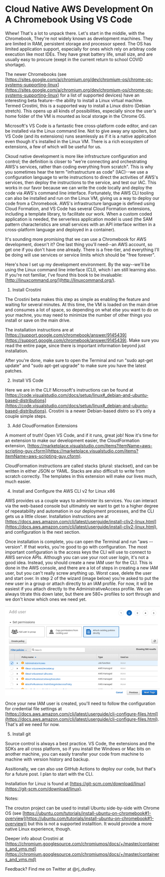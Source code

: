 # Cloud Native AWS Development On A Chromebook Using VS Code

Whew!  That's a lot to unpack there.  Let's start in the middle, with the Chromebook,  They're not widely known as development machines.  They are limited in RAM, persistent storage and processor speed.  The OS has limited application support, especially for ones which rely on arbitray code execution like most IDEs.  They have great battery life, small size, and are usually easy to procure (exept in the current return to school COVID shortage).

The newer Chromebooks (see [https://sites.google.com/a/chromium.org/dev/chromium-os/chrome-os-systems-supporting-linux](https://sites.google.com/a/chromium.org/dev/chromium-os/chrome-os-systems-supporting-linux) for a list of supported devices) have an interesting beta feature--the ability to install a Linux virtual machine.  Termed Crostini, this is a supported way to install a Linux distro (Debian stretch).  This opens up all kinds of possibilities, especially since the user's home folder of the VM is mounted as local storage in the Chrome OS.

Microsoft's VS Code is a fantastic free cross-platform code editor, and can be installed via the Linux command line.  Not to give away any spoilers, but VS Code (and its extensions) runs seamlessly as if it is a native application even though it's installed in the Linux VM.  There is a rich ecosystem of extensions, a few of which will be useful for us.

Ckoud native development is more like infrstructure configuration and control; the definition is closer to "we're connecting and orchestrating AWS's services, rather than coding everything from scratch".  This is why you sometimes hear the term "infrastructure as code" (IAC)--we use a configuration language to write instructions to direct the activities of AWS's services, then deploy the instructions to the service, and test our IAC.  This works in our favor because we can write the code locally and deploy the code via AWS's command line interface.  Fortunately, the AWS CLI tooling can also be installed and run on the Linux VM, giving us a way to deploy our code from a Chromebook.  AWS's infrastructure language is defined using Cloud Formation, and VS Code has several Cloud Formation extensions, including a template library, to facilitate our work.  When a custom coded application is needed, the serverless application model is used (the SAM pattern characteristics are small services with an API interface written in a cross-platform language and deployed in a container).

It's sounding more promising that we can use a Chromebook for AWS development, doesn't it?  One last thing you'll need--an AWS account, so get one if you don't have one already.  There is a free-tier, and everything I'll be doing will use services or service limits which should be "free forever".

Here's how I set up my development environment.  By the way--we'll be using the Linux command line interface (CLI), which I am still learning also.  If you're not familiar, I've found this book to be invaluable: [http://linuxcommand.org/](http://linuxcommand.org/).

1. Install Crostini

The Crostini beta makes this step as simple as enabling the feature and waiting for several minutes.  At this time, the VM is loaded on the main drive and consumes a lot of space, so depending on what else you want to do on your machne, you may need to minimize the number of other things you install or save on the main drive.

The installation instructions are at [https://support.google.com/chromebook/answer/9145439](https://support.google.com/chromebook/answer/9145439).  Make sure you read the entire page, since there is important information beyond just installation.

After you're done, make sure to open the Terminal and run "sudo apt-get update" and "sudo apt-get upgrade" to make sure you have the latest patches.

2. Install VS Code

Here we are in the CLI!  Microsoft's instructions can be found at [https://code.visualstudio.com/docs/setup/linux#_debian-and-ubuntu-based-distributions](https://code.visualstudio.com/docs/setup/linux#_debian-and-ubuntu-based-distributions).  Crostini is a newer Debian-based distro so it's only a couple simple steps.

3. Add CloudFormation Extensions

A moment of truth!  Open VS Code, and if it runs, great job!  Now it's time for an extension to make our development easier, the CloudFormation extension, [https://marketplace.visualstudio.com/items?itemName=aws-scripting-guy.cform](https://marketplace.visualstudio.com/items?itemName=aws-scripting-guy.cform).

CloudFormation instructions are called stacks (plural: stackset), and can be written in either JSON or YAML.  Stacks are also difficult to write from scratch correctly.  The templates in this extension will make our lives much, much easier.

4. Install and Configure the AWS CLI v2 for Linux x86

AWS provides us a couple ways to administer its services.  You can interact via the web-based console but ultimately we want to get to a higher degree of repeatability and automation in our deployment processes, and the CLI gets us a little closer.  Installation instructions are at [https://docs.aws.amazon.com/cli/latest/userguide/install-cliv2-linux.html](https://docs.aws.amazon.com/cli/latest/userguide/install-cliv2-linux.html), and configuration is the next section.

Once installation is complete, you can open the Terminal and run "aws --version".  If that works, you're good to go with configuration.  The most important configuration is the access keys the CLI will use to connect to AWS service APIs.  Although you can use your root user login, it's not a good idea.  Instead, you should create a new IAM user for the CLI.  This is done in the AWS console, and there are a lot of steps in creating a new IAM user, but you can't really screw anything up.  Worst case, delete the user and start over.  In step 2 of the wizard (image below) you're asked to put the new user in a group or attach directly to an IAM profile.  For now, it will be easiest if you attach directly to the AdministrativeAccess profile. We can always titrate this down later, but there are 580+ profiles to sort through and we don't know which ones we need yet.

![user wizard step 2](/user_wizard_step_2.png)

Once your new IAM user is created, you'll need to follow the configuration for credential file settings at [https://docs.aws.amazon.com/cli/latest/userguide/cli-configure-files.html](https://docs.aws.amazon.com/cli/latest/userguide/cli-configure-files.html).  That's all we need for now.

5. Install git

Source control is always a best practice.  VS Code, the extensions and the SDKs are all cross platform, so if you install the Windows or Mac bits on another machine, you can easily transfer your code from machine to machine with version history and backup.

Assitionally, we can also use GitHub Actions to deploy our code, but that's for a future post.  I plan to start with the CLI.

Installation for Linuz is found at [https://git-scm.com/download/linux](https://git-scm.com/download/linux).


Notes:

The crouton project can be used to install Ubuntu side-by-side with Chrome OS (see [https://ubuntu.com/tutorials/install-ubuntu-on-chromebook#1-overview](https://ubuntu.com/tutorials/install-ubuntu-on-chromebook#1-overview)) but this is not a supported installtion.  It would provide a more native Linux experience, though.

Deeper info about Crostini at [https://chromium.googlesource.com/chromiumos/docs/+/master/containers_and_vms.md](https://chromium.googlesource.com/chromiumos/docs/+/master/containers_and_vms.md)

Feedback?  Find me on Twitter at @rj_dudley.